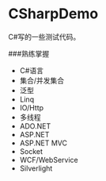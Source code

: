 CSharpDemo
==========

C#写的一些测试代码。

###熟练掌握
* C#语言
* 集合/并发集合
* 泛型
* Linq
* IO/Http
* 多线程
* ADO.NET
* ASP.NET
* ASP.NET MVC
* Socket
* WCF/WebService
* Silverlight
